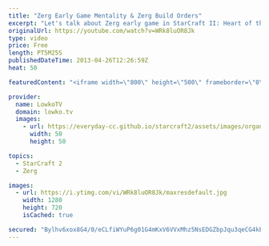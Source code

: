 ```yaml
---
title: "Zerg Early Game Mentality & Zerg Build Orders"
excerpt: "Let's talk about Zerg early game in StarCraft II: Heart of the Swarm. I know I emphasize build orders a lot, however there are a few reasons why I do. I have always felt they are absolutely essential for any starting StarCraft II player and they help out in every aspect of the game.  ▶ StarCraft II Study"
originalUrl: https://youtube.com/watch?v=WRk8luOR8Jk
type: video
price: Free
length: PT5M25S
publishedDateTime: 2013-04-26T12:26:59Z
heat: 50

featuredContent: "<iframe width=\"800\" height=\"500\" frameborder=\"0\" src=\"https://www.youtube.com/embed/WRk8luOR8Jk\" allow=\"accelerometer; autoplay; encrypted-media; gyroscope; picture-in-picture\" allowfullscreen></iframe>"

provider:
  name: LowkoTV
  domain: lowko.tv
  images:
    - url: https://everyday-cc.github.io/starcraft2/assets/images/organizations/lowko.tv-50x50.jpg
      width: 50
      height: 50

topics:
  - StarCraft 2
  - Zerg

images:
  - url: https://i.ytimg.com/vi/WRk8luOR8Jk/maxresdefault.jpg
    width: 1280
    height: 720
    isCached: true

secured: "Bylhv6xox8G4/0/eCLfiWYuP6g01G4mKxV6VVxMhz5NsEDGZbpJqu3qeCG4kEbsziwhZg1BQ73bj7JQQ5rTbRWkRFIFoabcdjVade3sLZB5bmr7KehqXm3hWVP9NZTjft3+6RUXWxxzGJ8AJSx5c8g4IysDRxW8cvqEB4cl+K25dC2qcfAERX48lYX83NomhbAw1Xn1Y3eWsh5HPU5rYMCi+UVAjaPQL9TEpuuno7y7Ne99pSY2ImLWpgtxIJEg39UiVak0oqivdLtDR8dB3YbyWga249ysZFv++XMHg4ckDobGBfA9C34frFmwhdJrGGmJl4HO3nIDebmIpt0M9a4ySbEiFMzfvzT4/QnS7K2+K3jlCEczsum8XpCvZNuDnfccbfKeGB4U82PVe+MeWPDd3qY2WyX0ckSl9vey2ja0=;7YaxcIHiGsH2D7bIVt39wQ=="
---
```


